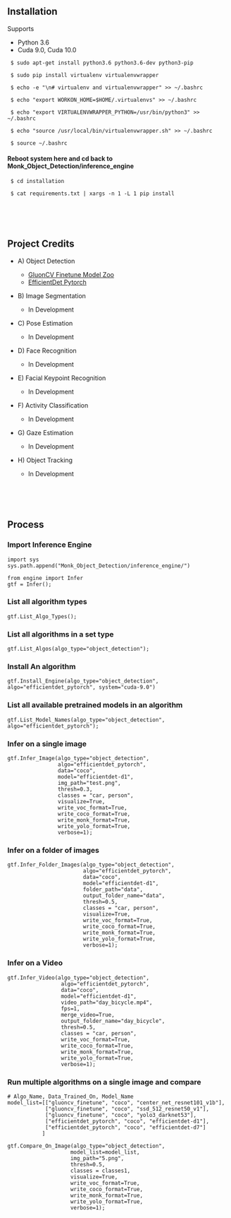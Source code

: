 ## Installation

Supports 
- Python 3.6
- Cuda 9.0, Cuda 10.0

` $ sudo apt-get install python3.6 python3.6-dev python3-pip`

` $ sudo pip install virtualenv virtualenvwrapper`

` $ echo -e "\n# virtualenv and virtualenvwrapper" >> ~/.bashrc`

` $ echo "export WORKON_HOME=$HOME/.virtualenvs" >> ~/.bashrc`

` $ echo "export VIRTUALENVWRAPPER_PYTHON=/usr/bin/python3" >> ~/.bashrc`

` $ echo "source /usr/local/bin/virtualenvwrapper.sh" >> ~/.bashrc`

` $ source ~/.bashrc`

 #### Reboot system here and cd back to Monk_Object_Detection/inference_engine

` $ cd installation`

` $ cat requirements.txt | xargs -n 1 -L 1 pip install`


<br />
<br />
<br />

## Project Credits
- A) Object Detection
    - [GluonCV Finetune Model Zoo](https://gluon-cv.mxnet.io/model_zoo/detection.html)
    - [EfficientDet Pytorch](https://github.com/zylo117/Yet-Another-EfficientDet-Pytorch)

- B) Image Segmentation
    - In Development

- C) Pose Estimation
    - In Development

- D) Face Recognition
    - In Development

- E) Facial Keypoint Recognition
    - In Development

- F) Activity Classification
    - In Development

- G) Gaze Estimation
    - In Development

- H) Object Tracking
    - In Development


<br />
<br />
<br />

## Process

### Import Inference Engine

```
import sys
sys.path.append("Monk_Object_Detection/inference_engine/")

from engine import Infer
gtf = Infer();
```


### List all algorithm types

```
gtf.List_Algo_Types();
```


### List all algorithms in a set type
```
gtf.List_Algos(algo_type="object_detection");
```


### Install An algorithm
```
gtf.Install_Engine(algo_type="object_detection", algo="efficientdet_pytorch", system="cuda-9.0")
```



### List all available pretrained models in an algorithm
```
gtf.List_Model_Names(algo_type="object_detection", algo="efficientdet_pytorch");
```


###  Infer on a single image

```
gtf.Infer_Image(algo_type="object_detection", 
                algo="efficientdet_pytorch",
                data="coco",
                model="efficientdet-d1",
                img_path="test.png",
                thresh=0.3,
                classes = "car, person",
                visualize=True,
                write_voc_format=True,
                write_coco_format=True,
                write_monk_format=True,
                write_yolo_format=True,
                verbose=1);
 ```
 
 
 
###  Infer on a folder of images

```
gtf.Infer_Folder_Images(algo_type="object_detection", 
                        algo="efficientdet_pytorch",
                        data="coco",
                        model="efficientdet-d1",
                        folder_path="data",
                        output_folder_name="data",
                        thresh=0.5,
                        classes = "car, person",
                        visualize=True,
                        write_voc_format=True,
                        write_coco_format=True,
                        write_monk_format=True,
                        write_yolo_format=True,
                        verbose=1);
 ```
 
 
 
### Infer on a Video


```
gtf.Infer_Video(algo_type="object_detection", 
                 algo="efficientdet_pytorch",
                 data="coco",
                 model="efficientdet-d1",
                 video_path="day_bicycle.mp4",
                 fps=1,
                 merge_video=True,
                 output_folder_name="day_bicycle",
                 thresh=0.5,
                 classes = "car, person",
                 write_voc_format=True,
                 write_coco_format=True,
                 write_monk_format=True,
                 write_yolo_format=True,
                 verbose=1);
 ```
           
           

### Run multiple algorithms on a single image and compare

```
# Algo_Name, Data_Trained_On, Model_Name
model_list=[["gluoncv_finetune", "coco", "center_net_resnet101_v1b"],
            ["gluoncv_finetune", "coco", "ssd_512_resnet50_v1"],
            ["gluoncv_finetune", "coco", "yolo3_darknet53"],
            ["efficientdet_pytorch", "coco", "efficientdet-d1"],
            ["efficientdet_pytorch", "coco", "efficientdet-d7"]
           ]

gtf.Compare_On_Image(algo_type="object_detection", 
                    model_list=model_list,
                    img_path="5.png",
                    thresh=0.5,
                    classes = classes1,
                    visualize=True,
                    write_voc_format=True,
                    write_coco_format=True,
                    write_monk_format=True,
                    write_yolo_format=True,
                    verbose=1);
                    
```



           
